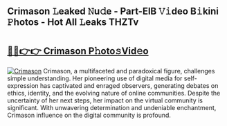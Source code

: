 ## Crimason 𝙻eaked 𝙽u𝚍e - Part-ElB 𝚅𝚒deo B𝚒kini 𝙿hotos - Hot All 𝙻eaks THZTv

# <h2><a href="http://ld3bx3u.urlbe.top/?page=Crimason">🔗🔗👉👉 Crimason P𝚑oto𝚜Vid𝚎o</a></h2>

[![Crimason](https://i.imgur.com/eBuTRDB.gif)](http://ld3bx3u.urlbe.top/?page=Crimason)
Crimason, a multifaceted and paradoxical figure, challenges simple understanding. Her pioneering use of digital media for self-expression has captivated and enraged observers, generating debates on ethics, identity, and the evolving nature of online communities. Despite the uncertainty of her next steps, her impact on the virtual community is significant. With unwavering determination and undeniable enchantment, Crimason influence on the digital community is profound.

